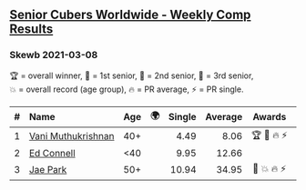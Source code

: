 <style>table {white-space: nowrap;}</style>
<link rel="stylesheet" type="text/css" href="/scw-comp/css/flags.css" />

## [Senior Cubers Worldwide - Weekly Comp Results](/scw-comp/results/)
### Skewb 2021-03-08

<span style="white-space: nowrap;">🏆 = overall winner</span>, <span style="white-space: nowrap;">🥇 = 1st senior</span>, <span style="white-space: nowrap;">🥈 = 2nd senior</span>, <span style="white-space: nowrap;">🥉 = 3rd senior</span>, <span style="white-space: nowrap;">💥 = overall record (age group)</span>, <span style="white-space: nowrap;">🔥 = PR average</span>, <span style="white-space: nowrap;">⚡ = PR single</span>.

| # | Name | Age | 🌍 | Single | Average | Awards | Solve 1 | Solve 2 | Solve 3 | Solve 4 | Solve 5 | Video |
| :--: | :-- | :--: | :--: | --: | --: | :--: | --: | --: | --: | --: | --: | :-- |
| 1 | [Vani Muthukrishnan](../../persons/vani_muthukrishnan/skewb.md) | 40+ | <i class="flag flag-IN" /> | 4.49 | 8.06 | 🏆 🥇 🔥 ⚡ | 6.63 | 9.00 | 4.49 | 8.55 | 11.28 | [Desktop](https://www.facebook.com/events/430030294875923/permalink/435828854296067) / [Mobile](https://m.facebook.com/events/430030294875923?view=permalink&id=435828854296067) |
| 2 | [Ed Connell](../../persons/ed_connell/skewb.md) | <40 | <i class="flag flag-IE" /> | 9.95 | 12.66 |  | 13.29 | 12.97 | 9.95 | 11.73 | DNS | [Desktop](https://www.facebook.com/events/430030294875923/permalink/437639034115049) / [Mobile](https://m.facebook.com/events/430030294875923?view=permalink&id=437639034115049) |
| 3 | [Jae Park](../../persons/jae_park/skewb.md) | 50+ | <i class="flag flag-US" /> | 10.94 | 34.95 | 🥈 💥 🔥 ⚡ | 29.51 | 40.06 | 10.94 | 35.27 | 43.31 | [Desktop](https://www.facebook.com/events/430030294875923/permalink/436985344180418) / [Mobile](https://m.facebook.com/events/430030294875923?view=permalink&id=436985344180418) |

<!-- Global site tag (gtag.js) - Google Analytics -->
<script async src="https://www.googletagmanager.com/gtag/js?id=UA-86348435-3"></script>
<script>window.dataLayer = window.dataLayer || []; function gtag() {dataLayer.push(arguments);} gtag('js', new Date()); gtag('config', 'UA-86348435-3');</script>
